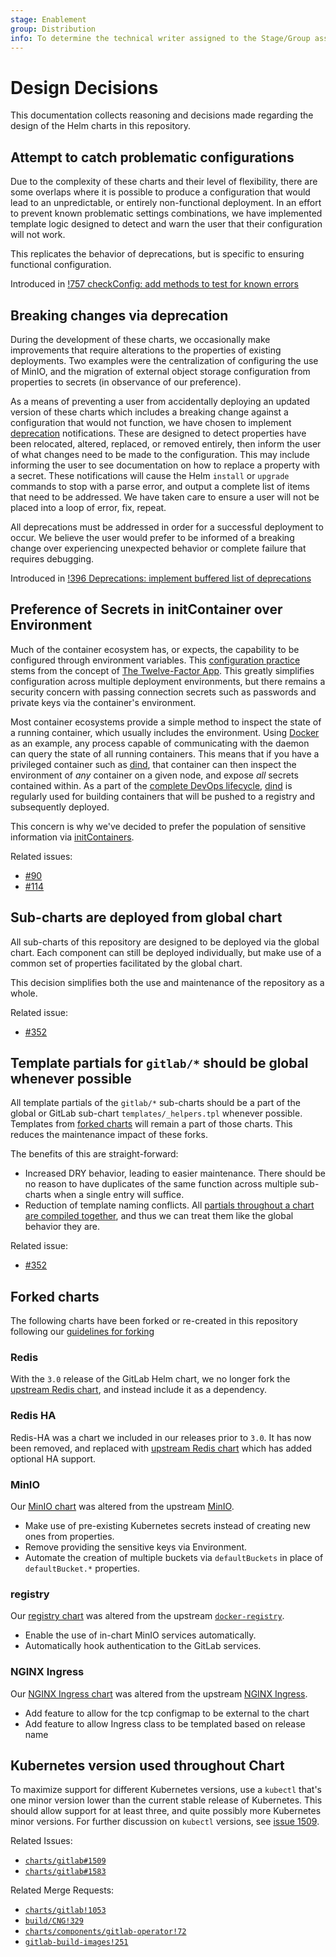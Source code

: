 ```yaml
---
stage: Enablement
group: Distribution
info: To determine the technical writer assigned to the Stage/Group associated with this page, see https://about.gitlab.com/handbook/engineering/ux/technical-writing/#designated-technical-writers
---
```


# Design Decisions

This documentation collects reasoning and decisions made
regarding the design of the Helm charts in this repository.

## Attempt to catch problematic configurations

Due to the complexity of these charts and their level of flexibility, there are some
overlaps where it is possible to produce a configuration that would lead to an
unpredictable, or entirely non-functional deployment. In an effort
to prevent known problematic settings combinations, we have implemented template logic
designed to detect and warn the user that their configuration will not work.

This replicates the behavior of deprecations, but is specific to ensuring functional configuration.

Introduced in [!757 checkConfig: add methods to test for known errors](https://gitlab.com/gitlab-org/charts/gitlab/-/merge_requests/757)

## Breaking changes via deprecation

During the development of these charts, we occasionally make improvements that require
alterations to the properties of existing deployments. Two examples were the centralization
of configuring the use of MinIO, and the migration of external object storage configuration
from properties to secrets (in observance of our preference).

As a means of preventing a user from accidentally deploying an updated version of these
charts which includes a breaking change against a configuration that would not function, we
have chosen to implement [deprecation](../development/index.md#handling-configuration-deprecations) notifications. These are designed to detect
properties have been relocated, altered, replaced, or removed entirely, then inform
the user of what changes need to be made to the configuration. This may include informing
the user to see documentation on how to replace a property with a secret. These notifications
will cause the Helm `install` or `upgrade` commands to stop with a parse error, and output a complete list of items that need to be addressed. We have taken care to ensure a user will not be placed into a loop of error, fix, repeat.

All deprecations must be addressed in order for a successful deployment to occur. We believe
the user would prefer to be informed of a breaking change over experiencing unexpected
behavior or complete failure that requires debugging.

Introduced in [!396 Deprecations: implement buffered list of deprecations](https://gitlab.com/gitlab-org/charts/gitlab/-/merge_requests/396)

## Preference of Secrets in initContainer over Environment

Much of the container ecosystem has, or expects, the capability to be configured
through environment variables. This [configuration practice](https://12factor.net/config)
stems from the concept of [The Twelve-Factor App](https://12factor.net). This
greatly simplifies configuration across multiple deployment environments, but there
remains a security concern with passing connection secrets such as passwords and
private keys via the container's environment.

Most container ecosystems provide a simple method to inspect the state of a running
container, which usually includes the environment. Using [Docker](https://www.docker.com/)
as an example, any process capable of communicating with the daemon can query the
state of all running containers. This means that if you have a privileged container
such as [dind](https://hub.docker.com/r/gitlab/dind/), that container can then inspect the environment of _any_ container
on a given node, and expose _all_ secrets contained within.
As a part of the [complete DevOps lifecycle](https://about.gitlab.com/blog/2017/10/11/from-dev-to-devops/), [dind](https://hub.docker.com/r/gitlab/dind/) is regularly
used for building containers that will be pushed to a registry and subsequently
deployed.

This concern is why we've decided to prefer the population of sensitive information
via [initContainers](https://kubernetes.io/docs/concepts/workloads/pods/init-containers/).

Related issues:

- [#90](https://gitlab.com/gitlab-org/charts/gitlab/-/issues/90)
- [#114](https://gitlab.com/gitlab-org/charts/gitlab/-/issues/114)

## Sub-charts are deployed from global chart

All sub-charts of this repository are designed to be deployed via the global chart.
Each component can still be deployed individually, but make use of a common set of
properties facilitated by the global chart.

This decision simplifies both the use and maintenance of the repository as a whole.

Related issue:

- [#352](https://gitlab.com/gitlab-org/charts/gitlab/-/issues/352)

## Template partials for `gitlab/*` should be global whenever possible

All template partials of the `gitlab/*` sub-charts should be a part of the global or
GitLab sub-chart `templates/_helpers.tpl` whenever possible. Templates from
[forked charts](#forked-charts) will remain a part of those charts. This reduces
the maintenance impact of these forks.

The benefits of this are straight-forward:

- Increased DRY behavior, leading to easier maintenance. There should be no reason
  to have duplicates of the same function across multiple sub-charts when a single
  entry will suffice.
- Reduction of template naming conflicts. All [partials throughout a chart are compiled together](https://helm.sh/docs/chart_template_guide/named_templates/#declaring-and-using-templates-with-define-and-template),
  and thus we can treat them like the global behavior they are.

Related issue:

- [#352](https://gitlab.com/gitlab-org/charts/gitlab/-/issues/352)

## Forked charts

The following charts have been forked or re-created in this repository following
our [guidelines for forking](../development/index.md#guidelines-for-forking)

### Redis

With the `3.0` release of the GitLab Helm chart, we no longer fork the [upstream Redis chart](https://github.com/bitnami/charts/tree/master/bitnami/redis),
and instead include it as a dependency.

### Redis HA

Redis-HA was a chart we included in our releases prior to `3.0`. It has now been removed,
and replaced with [upstream Redis chart](https://github.com/bitnami/charts/tree/master/bitnami/redis)
which has added optional HA support.

### MinIO

Our [MinIO chart](../charts/minio/index.md) was altered from the upstream [MinIO](https://github.com/helm/charts/tree/master/stable/minio).

- Make use of pre-existing Kubernetes secrets instead of creating new ones from properties.
- Remove providing the sensitive keys via Environment.
- Automate the creation of multiple buckets via `defaultBuckets` in place of
  `defaultBucket.*` properties.

### registry

Our [registry chart](../charts/registry/index.md) was altered from the upstream [`docker-registry`](https://github.com/helm/charts/tree/master/stable/docker-registry).

- Enable the use of in-chart MinIO services automatically.
- Automatically hook authentication to the GitLab services.

### NGINX Ingress

Our [NGINX Ingress chart](../charts/nginx/index.md) was altered from the upstream [NGINX Ingress](https://github.com/kubernetes/ingress-nginx).

- Add feature to allow for the tcp configmap to be external to the chart
- Add feature to allow Ingress class to be templated based on release name

## Kubernetes version used throughout Chart

To maximize support for different Kubernetes versions, use a `kubectl` that's
one minor version lower than the current stable release of Kubernetes.
This should allow support for at least three, and quite possibly more
Kubernetes minor versions. For further discussion on `kubectl` versions, see
[issue 1509](https://gitlab.com/gitlab-org/charts/gitlab/-/issues/1509).

Related Issues:

- [`charts/gitlab#1509`](https://gitlab.com/gitlab-org/charts/gitlab/-/issues/1509)
- [`charts/gitlab#1583`](https://gitlab.com/gitlab-org/charts/gitlab/-/issues/1583)

Related Merge Requests:

- [`charts/gitlab!1053`](https://gitlab.com/gitlab-org/charts/gitlab/-/merge_requests/1053)
- [`build/CNG!329`](https://gitlab.com/gitlab-org/build/CNG/-/merge_requests/329)
- [`charts/components/gitlab-operator!72`](https://gitlab.com/gitlab-org/charts/components/gitlab-operator/-/merge_requests/72)
- [`gitlab-build-images!251`](https://gitlab.com/gitlab-org/gitlab-build-images/-/merge_requests/251)
